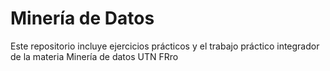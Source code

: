 # Minería de Datos

Este repositorio incluye ejercicios prácticos y el trabajo práctico integrador de la materia Minería de datos UTN FRro

